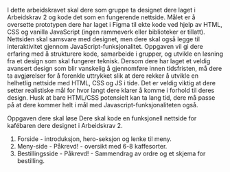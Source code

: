 I dette arbeidskravet skal dere som gruppe ta designet dere laget i Arbeidskrav 2 og kode 
det som en fungerende nettside. Målet er å oversette prototypen dere har laget i Figma til 
ekte kode ved hjelp av HTML, CSS og vanilla JavaScript (ingen rammeverk eller 
biblioteker er tillatt). 
Nettsiden skal samsvare med designet, men dere skal også legge til interaktivitet gjennom 
JavaScript-funksjonalitet. Oppgaven vil gi dere erfaring med å strukturere kode, samarbeide 
i grupper, og utvikle en løsning fra et design som skal fungerer teknisk. Dersom dere har 
laget et veldig avansert design som blir vanskelig å gjennomføre innen tidsfristen, må dere 
ta avgjørelser for å forenkle uttrykket slik at dere rekker å utvikle en helhetlig nettside med 
HTML, CSS og JS i tide. 
Det er veldig viktig at dere setter realistiske mål for hvor langt dere klarer å komme i forhold 
til deres design. Husk at bare HTML/CSS potensielt kan ta lang tid, dere må passe på at 
dere kommer helt i mål med Javascript-funksjonaliteten også.

Oppgaven dere skal løse 
Dere skal kode en funksjonell nettside for kafébaren dere designet i Arbeidskrav 2.  
1. Forside - introduksjon, hero-seksjon og lenke til meny. 
2. Meny-side - Påkrevd! - oversikt med 6-8 kaffesorter. 
3. Bestillingsside - Påkrevd! - Sammendrag av ordre og et skjema for bestilling.
